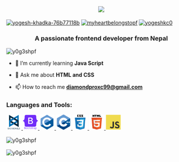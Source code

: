 <div style="text-align: center;"> 
  <img width="400" src="https://readme-typing-svg.herokuapp.com?font=JetBrains+Mono&weight=600&size=30&duration=3000&color=2AF7B4&width=535&lines=Hi%2C+I'm+Yogesh%F0%9F%91%8B;Let's+Connect!"/>
</div>

<p align="left">
<a href="https://linkedin.com/in/yogesh-khadka-76b77118b" target="blank"><img align="center" src="https://raw.githubusercontent.com/rahuldkjain/github-profile-readme-generator/master/src/images/icons/Social/linked-in-alt.svg" alt="yogesh-khadka-76b77118b" height="30" width="40" /></a>
<a href="https://fb.com/myheartbelongstopf" target="blank"><img align="center" src="https://raw.githubusercontent.com/rahuldkjain/github-profile-readme-generator/master/src/images/icons/Social/facebook.svg" alt="myheartbelongstopf" height="30" width="40" /></a>
<a href="https://instagram.com/yogeshkc0" target="blank"><img align="center" src="https://raw.githubusercontent.com/rahuldkjain/github-profile-readme-generator/master/src/images/icons/Social/instagram.svg" alt="yogeshkc0" height="30" width="40" /></a>

</p>
<h3 align="center">A passionate frontend developer from Nepal</h3>

<p align="left"> <img src="https://komarev.com/ghpvc/?username=y0g3shpf&label=Profile%20views&color=0e75b6&style=flat" alt="y0g3shpf" /> </p>

- 🌱 I’m currently learning **Java Script**

- 💬 Ask me about **HTML and CSS**

- 📫 How to reach me **diamondproxc99@gmail.com**



<h3 align="left">Languages and Tools:</h3>
<p align="left"> <a href="https://backbonejs.org" target="_blank" rel="noreferrer"> <img src="https://raw.githubusercontent.com/devicons/devicon/master/icons/backbonejs/backbonejs-original-wordmark.svg" alt="backbonejs" width="40" height="40"/> </a> <a href="https://getbootstrap.com" target="_blank" rel="noreferrer"> <img src="https://raw.githubusercontent.com/devicons/devicon/master/icons/bootstrap/bootstrap-plain-wordmark.svg" alt="bootstrap" width="40" height="40"/> </a> <a href="https://www.cprogramming.com/" target="_blank" rel="noreferrer"> <img src="https://raw.githubusercontent.com/devicons/devicon/master/icons/c/c-original.svg" alt="c" width="40" height="40"/> </a> <a href="https://www.w3schools.com/cpp/" target="_blank" rel="noreferrer"> <img src="https://raw.githubusercontent.com/devicons/devicon/master/icons/cplusplus/cplusplus-original.svg" alt="cplusplus" width="40" height="40"/> </a> <a href="https://www.w3schools.com/css/" target="_blank" rel="noreferrer"> <img src="https://raw.githubusercontent.com/devicons/devicon/master/icons/css3/css3-original-wordmark.svg" alt="css3" width="40" height="40"/> </a> <a href="https://www.w3.org/html/" target="_blank" rel="noreferrer"> <img src="https://raw.githubusercontent.com/devicons/devicon/master/icons/html5/html5-original-wordmark.svg" alt="html5" width="40" height="40"/> </a> <a href="https://developer.mozilla.org/en-US/docs/Web/JavaScript" target="_blank" rel="noreferrer"> <img src="https://raw.githubusercontent.com/devicons/devicon/master/icons/javascript/javascript-original.svg" alt="javascript" width="40" height="40"/> </a> </p>

<p><img align="center" src="https://github-readme-stats.vercel.app/api/top-langs?username=y0g3shpf&show_icons=true&locale=en&layout=compact" alt="y0g3shpf" /></p>

<p><img align="center" src="https://github-readme-streak-stats.herokuapp.com/?user=y0g3shpf&" alt="y0g3shpf" /></p>

